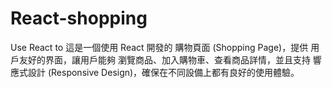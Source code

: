 # React-shopping
Use React to 這是一個使用 React 開發的 購物頁面 (Shopping Page)，提供 用戶友好的界面，讓用戶能夠 瀏覽商品、加入購物車、查看商品詳情，並且支持 響應式設計 (Responsive Design)，確保在不同設備上都有良好的使用體驗。
